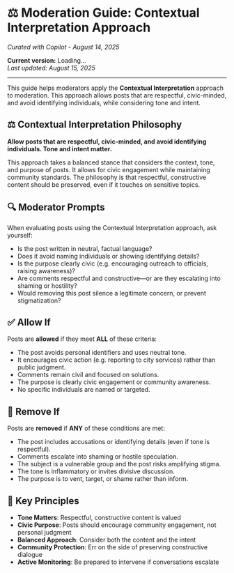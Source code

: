 # ⚖️ Moderation Guide: Contextual Interpretation Approach

*Curated with Copilot - August 14, 2025*

**Current version:** Loading...  
*Last updated: August 15, 2025*

---

This guide helps moderators apply the **Contextual Interpretation** approach to moderation. This approach allows posts that are respectful, civic-minded, and avoid identifying individuals, while considering tone and intent.

## ⚖️ Contextual Interpretation Philosophy

**Allow posts that are respectful, civic-minded, and avoid identifying individuals. Tone and intent matter.**

This approach takes a balanced stance that considers the context, tone, and purpose of posts. It allows for civic engagement while maintaining community standards. The philosophy is that respectful, constructive content should be preserved, even if it touches on sensitive topics.

## 🔍 Moderator Prompts

When evaluating posts using the Contextual Interpretation approach, ask yourself:

- Is the post written in neutral, factual language?
- Does it avoid naming individuals or showing identifying details?
- Is the purpose clearly civic (e.g. encouraging outreach to officials, raising awareness)?
- Are comments respectful and constructive—or are they escalating into shaming or hostility?
- Would removing this post silence a legitimate concern, or prevent stigmatization?

## ✅ Allow If

Posts are **allowed** if they meet **ALL** of these criteria:

- The post avoids personal identifiers and uses neutral tone.
- It encourages civic action (e.g. reporting to city services) rather than public judgment.
- Comments remain civil and focused on solutions.
- The purpose is clearly civic engagement or community awareness.
- No specific individuals are named or targeted.

## 🚫 Remove If

Posts are **removed** if **ANY** of these conditions are met:

- The post includes accusations or identifying details (even if tone is respectful).
- Comments escalate into shaming or hostile speculation.
- The subject is a vulnerable group and the post risks amplifying stigma.
- The tone is inflammatory or invites divisive discussion.
- The purpose is to vent, target, or shame rather than inform.

## 🎯 Key Principles

- **Tone Matters**: Respectful, constructive content is valued
- **Civic Purpose**: Posts should encourage community engagement, not personal judgment
- **Balanced Approach**: Consider both the content and the intent
- **Community Protection**: Err on the side of preserving constructive dialogue
- **Active Monitoring**: Be prepared to intervene if conversations escalate

